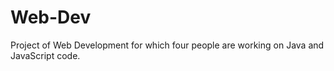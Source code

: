 # Web-Dev
Project of Web Development for which four people are working on Java and JavaScript code.
